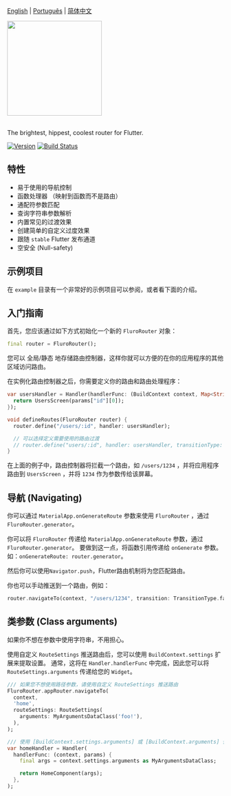 [English](./README.md) | [Português](./translations/pt/README.md) | [简体中文](./translations/zh-CN/README.md)

<img src="https://storage.googleapis.com/product-logos/logo_fluro.png" width="220">
<br/><br/>

The brightest, hippest, coolest router for Flutter.


[![Version](https://img.shields.io/github/v/release/lukepighetti/fluro?label=version)](https://pub.dev/packages/fluro)
[![Build Status](https://github.com/lukepighetti/fluro/workflows/build/badge.svg)](https://github.com/lukepighetti/fluro/actions)

## 特性

- 易于使用的导航控制
- 函数处理器 （映射到函数而不是路由）
- 通配符参数匹配
- 查询字符串参数解析
- 内置常见的过渡效果
- 创建简单的自定义过度效果
- 跟随 `stable` Flutter 发布通道
- 空安全 (Null-safety)

## 示例项目

在 `example` 目录有一个非常好的示例项目可以参阅，或者看下面的介绍。

## 入门指南

首先，您应该通过如下方式初始化一个新的 `FluroRouter` 对象：

```dart
final router = FluroRouter();
```

您可以 全局/静态 地存储路由控制器，这样你就可以方便的在你的应用程序的其他区域访问路由。

在实例化路由控制器之后，你需要定义你的路由和路由处理程序：

```dart
var usersHandler = Handler(handlerFunc: (BuildContext context, Map<String, dynamic> params) {
  return UsersScreen(params["id"][0]);
});

void defineRoutes(FluroRouter router) {
  router.define("/users/:id", handler: usersHandler);

  // 可以选择定义需要使用的路由过渡
  // router.define("users/:id", handler: usersHandler, transitionType: TransitionType.inFromLeft);
}
```

在上面的例子中，路由控制器将拦截一个路由，如 `/users/1234` ，并将应用程序路由到 `UsersScreen` ，并将 `1234` 作为参数传给该屏幕。

## 导航 (Navigating)

你可以通过 `MaterialApp.onGenerateRoute` 参数来使用 `FluroRouter` ，通过 `FluroRouter.generator`。


你可以将 `FluroRouter` 传递给 `MaterialApp.onGenerateRoute` 参数，通过 `FluroRouter.generator`。
要做到这一点，将函数引用传递给 `onGenerate` 参数。如：`onGenerateRoute: router.generator`。

然后你可以使用`Navigator.push`，Flutter路由机制将为您匹配路由。

你也可以手动推送到一个路由，例如：

```dart
router.navigateTo(context, "/users/1234", transition: TransitionType.fadeIn);
```

## 类参数 (Class arguments)

如果你不想在参数中使用字符串，不用担心。

使用自定义 `RouteSettings` 推送路由后，您可以使用 `BuildContext.settings` 扩展来提取设置。 通常，这将在 `Handler.handlerFunc` 中完成，因此您可以将 `RouteSettings.arguments` 传递给您的 `Widget`。

```dart
/// 如果您不想使用路径参数，请使用自定义 RouteSettings 推送路由
FluroRouter.appRouter.navigateTo(
  context,
  'home',
  routeSettings: RouteSettings(
    arguments: MyArgumentsDataClass('foo!'),
  ),
);

/// 使用 [BuildContext.settings.arguments] 或 [BuildContext.arguments] 作为简称的提取参数
var homeHandler = Handler(
  handlerFunc: (context, params) {
    final args = context.settings.arguments as MyArgumentsDataClass;

    return HomeComponent(args);
  },
);
```
